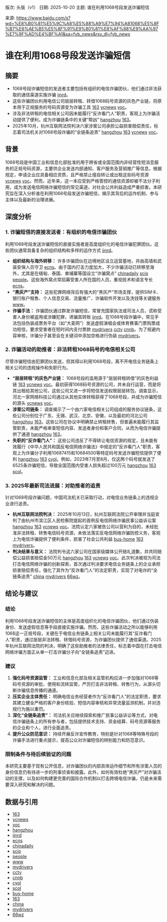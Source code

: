 版次: 头版（v1）
日期: 2025-10-20
主题: 谁在利用1068号段发送诈骗短信

来源: https://www.baidu.com/s?wd=%E8%B0%81%E5%9C%A8%E5%88%A9%E7%94%A81068%E5%8F%B7%E6%AE%B5%E5%8F%91%E9%80%81%E8%AF%88%E9%AA%97%E7%9F%AD%E4%BF%A1&sa=fyb_news&rsv_dl=fyb_news

# 谁在利用1068号段发送诈骗短信

## 摘要
*   1068号段诈骗短信的发送者主要包括有组织的电信诈骗团伙，他们通过非法获取的通信渠道实施诈骗 [ijnrd](https://vertexaisearch.cloud.google.com/grounding-api-redirect/AUZIYQFzPGg5IraAaP_TXTmp_KJH1oArPAcHJXYaPuPiK3L6cGQFxlSc0O_GunMrpScDDHJLmwWGiAJXYM0IuizqY8k5OMQEXLCfxGPxQ5HlKH3Bo7fU0W4AeUrIK0Z_ttyDduImbeT2)。
*   这些诈骗团伙利用电信公司层层转租、转借1068码号资源的灰色产业链，将原本用于正规服务的号码资源变为诈骗工具 [163](https://vertexaisearch.cloud.google.com/grounding-api-redirect/AUZIYQHlos89gEAwOuXsxRK7YxEyYeNgIvQ4ZsGFVhgz1SO5Q6lJMjY-XnBidGpyKeA3iEEoiEsHtrb5vPdF5Sy618Yi98n41bGl7RN0azcjYTwDj3kQC4wrvoj48vv54X3koEKpqyWbIeSl1JQa05wLr3s=) [ycnews](https://vertexaisearch.cloud.google.com/grounding-api-redirect/AUZIYQE3j-UvhMQ2PFQBojlOiKalzNNwe9FCBL7jxVUt4SV_MtsuNUi3i6sq57aSf6N12Df50cMw0HfKcsFiF453wpW8JYJZCiOCdtBzQkO-3QG0uFR8rB3qfE3y6dL469fFJ2N_0rBqOue4sp0HMU1TF8hE) [voc](https://vertexaisearch.cloud.google.com/grounding-api-redirect/AUZIYQFGtImcjOO3r8WptYasewkW6W6h_59F1L9xznZyNw18uRNu5oxdK0UVjIAmnCkvuFFtavJv6u2DkCNhOhf3T7DzacBMttrPD2RythmOfArCot5D1NoqsV-k4SpOaR_7PqnNkdYKcHuCPNlv5usv)。
*   涉及非法转租的电信相关公司因未能履行“反诈看门人”职责，客观上为诈骗活动提供了便利，成为诈骗链条中的关键“帮凶” [hangzhou](https://vertexaisearch.cloud.google.com/grounding-api-redirect/AUZIYQHeoIK0f6y9OPG0j_entF71kQZ1eJHoHN3Kpj4wLSSb8gZfeHfc3pLn4fMYmoHDi9qFjvsvX-tvRnQlNlEBxsVEAsBllf7zmTVFwwzh-Az8j9D0oAZM_Keo74fnow8RpHEAJgRGuKGIud27ee4yWGGULdksvTbmLIMWGOGCsNqBUWoqfGRoPlI=) [163](https://vertexaisearch.cloud.google.com/grounding-api-redirect/AUZIYQHlos89gEAwOuXsxRK7YxEyYeNgIvQ4ZsGFVhgz1SO5Q6lJMjY-XnBidGpyKeA3iEEoiEsHtrb5vPdF5Sy618Yi98n41bGl7RN0azcjYTwDj3kQC4wrvoj48vv54X3koEKpqyWbIeSl1JQa05wLr3s=)。
*   2025年10月，杭州互联网法院判决六家涉案公司承担公益损害赔偿责任，标志着司法机关对1068号段诈骗的“全链条追责” [hangzhou](https://vertexaisearch.cloud.google.com/grounding-api-redirect/AUZIYQHeoIK0f6y9OPG0j_entF71kQZ1eJHoHN3Kpj4wLSSb8gZfeHfc3pLn4fMYmoHDi9qFjvsvX-tvRnQlNlEBxsVEAsBllf7zmTVFwwzh-Az8j9D0oAZM_Keo74fnow8RpHEAJgRGuKGIud27ee4yWGGULdksvTbmLIMWGOGCsNqBUWoqfGRoPlI=) [163](https://vertexaisearch.cloud.google.com/grounding-api-redirect/AUZIYQHlos89gEAwOuXsxRK7YxEyYeNgIvQ4ZsGFVhgz1SO5Q6lJMjY-XnBidGpyKeA3iEEoiEsHtrb5vPdF5Sy618Yi98n41bGl7RN0azcjYTwDj3kQC4wrvoj48vv54X3koEKpqyWbIeSl1JQa05wLr3s=) [ycnews](https://vertexaisearch.cloud.google.com/grounding-api-redirect/AUZIYQE3j-UvhMQ2PFQBojlOiKalzNNwe9FCBL7jxVUt4SV_MtsuNUi3i6sq57aSf6N12Df50cMw0HfKcsFiF453wpW8JYJZCiOCdtBzQkO-3QG0uFR8rB3qfE3y6dL469fFJ2N_0rBqOue4sp0HMU1TF8hE) [voc](https://vertexaisearch.cloud.google.com/grounding-api-redirect/AUZIYQFGtImcjOO3r8WptYasewkW6W6h_59F1L9xznZyNw18uRNu5oxdK0UVjIAmnCkvuFFtavJv6u2DkCNhOhf3T7DzacBMttrPD2RythmOfArCot5D1NoqsV-k4SpOaR_7PqnNkdYKcHuCPNlv5usv)。

## 背景
1068号段是中国工业和信息化部批准的用于跨省或全国范围内非经营性短消息服务的正规号码资源，主要供企业发送内部通知、客户服务及营销推广等信息。根据规定，申请企业应具备相应资质，且严格禁止擅自转让或出租这些码号资源 [ycnews](https://vertexaisearch.cloud.google.com/grounding-api-redirect/AUZIYQE3j-UvhMQ2PFQBojlOiKalzNNwe9FCBL7jxVUt4SV_MtsuNUi3i6sq57aSf6N12Df50cMw0HfKcsFiF453wpW8JYJZCiOCdtBzQkO-3QG0uFR8rB3qfE3y6dL469fFJ2N_0rBqOue4sp0HMU1TF8hE) [voc](https://vertexaisearch.cloud.google.com/grounding-api-redirect/AUZIYQFGtImcjOO3r8WptYasewkW6W6h_59F1L9xznZyNw18uRNu5oxdK0UVjIAmnCkvuFFtavJv6u2DkCNhOhf3T7DzacBMttrPD2RythmOfArCot5D1NoqsV-k4SpOaR_7PqnNkdYKcHuCPNlv5usv)。然而，近年来，这一本应受到严格管控的通信资源却被不法分子利用，成为发送电信网络诈骗短信的常见渠道，对社会公共利益造成严重损害。本研究旨在深入分析谁在利用1068号段发送诈骗短信，揭示其背后的运作机制、参与主体以及最新的治理进展。

## 深度分析

### 1. 诈骗短信的直接发送者：有组织的电信诈骗团伙
利用1068号段发送诈骗短信的直接实施者是高度组织化的电信诈骗犯罪团伙。这些团伙通常具备复杂的组织结构和多样的运作方式 [ijnrd](https://vertexaisearch.cloud.google.com/grounding-api-redirect/AUZIYQFzPGg5IraAaP_TXTmp_KJH1oArPAcHJXYaPuPiK3L6cGQFxlSc0O_GunMrpScDDHJLmwWGiAJXYM0IuizqY8k5OMQEXLCfxGPxQ5HlKH3Bo7fU0W4AeUrIK0Z_ttyDduImbeT2)。
*   **组织结构与海外转移：** 许多诈骗团伙在边境地区设立运营基地，并由高墙和武装安保人员守卫 [ecns](https://vertexaisearch.cloud.google.com/grounding-api-redirect/AUZIYQHuSUyC7Vp688ZwxnsPyt09LLFYOKA2G8yaeTRRsZCrkzu9ByvCfH9N_IFfldyyFI6lv6qPGd-yYkrqwrgiWZPacG-Tg1NKBEyPD8IVeWIQPu9r2i9kQjQQ7utoooQSb9QFVd62ez69t2QpsTeS2aLrbXFBu2SpU_EDjQ==)。由于国内打击力度加大，不少诈骗活动已转移至海外，尤其是在缅甸、泰国、柬埔寨等国设立“诈骗窝点” [chinadaily](https://vertexaisearch.cloud.google.com/grounding-api-redirect/AUZIYQFKEx02DjWZFXndKv_2w1pRUtL5a288AJ2zol1bWlkmxEa0huq7I3KgeNn-1HnRGmYnl-pWfHEla8jaZKrar0-Yr9G9_1I-qN-r80_rGTEANI732yu0IUfe3_IL01DMiCa7ILgtv0ER52llkbMBeDQfDOnh_l1Px5yP-q37OU9g8V0qhQM=) [scio](https://vertexaisearch.cloud.google.com/grounding-api-redirect/AUZIYQHkR2uBvzzhVkI5Ql7cAjbH3sQsAEsRdHOfGSy2kDVU2Ht4-aGfCO7wO1PpR2Lo3YxqZ_Jv2SxVHQqb9UMpn1OR_Fczvx4wmM7yj64bN5eycx28e1YA-LH7g1r68vIrLMgWo6tnqdt0boVfUancDU868pT5dhtlmpDh2-uW5hmNn-I=) [people](https://vertexaisearch.cloud.google.com/grounding-api-redirect/AUZIYQHv6K6oC2hz25ZwTIi0Xqjw0Kc7DONwdJFCjbtOjdU43jgb8bS7fDhGF3-ypjAuQJiLd6EDeJd9zJKq9xtdWNGAXbK6rrB-FgSgh8N0-4Qk69eLsUbtPZGjV3VdBqFC5kU-4g-3lxDAvtUBu71kS1u7Iw==)。这些海外窝点常招募受害人所在国的人员，重视技术和语言专长 [ecns](https://vertexaisearch.cloud.google.com/grounding-api-redirect/AUZIYQHuSUyC7Vp688ZwxnsPyt09LLFYOKA2G8yaeTRRsZCrkzu9ByvCfH9N_IFfldyyFI6lv6qPGd-yYkrqwrgiWZPacG-Tg1NKBEyPD8IVeWIQPu9r2i9kQjQQ7utoooQSb9QFVd62ez69t2QpsTeS2aLrbXFBu2SpU_EDjQ==)。
*   **“黑灰产”支持：** 这些犯罪网络背后有强大的“黑灰产”市场支撑，提供SIM卡、银行账户租售、个人信息交易、流量推广、诈骗软件开发以及洗钱等关键服务 [www](https://vertexaisearch.cloud.google.com/grounding-api-redirect/AUZIYQGfQHg2Jm2YZqvWEsI7vXusnJrxmQ6Kd1LWuoDPAy3OOZR2gGB3fjNoWUdyfoK9PS31pPiHR5BLgfplooWkl8wW8lnjgVNT1-k_V7dqbl7T4p6JLrkkG6CkD99vbQ57Gi6GvNesN7Dp8HiHJSdlJC1YcAxA2KGbVXJvj_ii8gsWByyzeT9-SIfMe9xKwQ==)。
*   **诈骗手法：** 诈骗团伙通过群发诈骗短信，常冒充国家执法或司法人员，谎称受害人身份被盗用或涉嫌犯罪，诱骗其转账 [ijnrd](https://vertexaisearch.cloud.google.com/grounding-api-redirect/AUZIYQFzPGg5IraAaP_TXTmp_KJH1oArPAcHJXYaPuPiK3L6cGQFxlSc0O_GunMrpScDDHJLmwWGiAJXYM0IuizqY8k5OMQEXLCfxGPxQ5HlKH3Bo7fU0W4AeUrIK0Z_ttyDduImbeT2)。在1068号段诈骗中，常见手法包括伪装成票务平台（如“大麦网”）发送虚假演唱会或体育赛事门票购票成功短信，要求受害者在短时间内支付票款 [mydrivers](https://vertexaisearch.cloud.google.com/grounding-api-redirect/AUZIYQFhabOluzRcCDk8dg-FJBWJvs-67NfV-4UXZv15WkWKh687Ue7HThrdpuKlLTPqR8aln3fYK9xAIKXl0Slq1eInfoOyG9-oE1AMvQhjjJqYXUj_XhsK4FTF73pOVf8Wz2N3zVNT3tbJrQ==) [cctv](https://vertexaisearch.cloud.google.com/grounding-api-redirect/AUZIYQEeQk-JihWtvztXecOUgoECJObQoNTbT5Ird8txWWrcHfur1_u1xtps_g3Wnh2LCbXpNrm-YC1qAgLWtDhXNv3koSYGdyPeBSL93Le9ilu0M5Oi_8hu-lk0s-gur_U5_lFlkZBQo1KTfhe5TJ5f4Q7imnzPbC7B324SsFsvAcwz) [cnnb](https://vertexaisearch.cloud.google.com/grounding-api-redirect/AUZIYQEdfWr8s_8ub7keYZg8C5exzXNd-0n9HNIUcjLvITVRIYgxPlcqy5cujdu0XC5CZnuqucFpqUczIFTq3VX3rWll6m8yChoWPrWZSj8AKgF1sRhm1HaYF2lbcZUNKj73KKFSu6KIODzeE7Ks0qrKaS77BJwUBw==)。为了规避内容审核，诈骗分子甚至会在关键词中添加空格进行伪装 [mydrivers](https://vertexaisearch.cloud.google.com/grounding-api-redirect/AUZIYQFhabOluzRcCDk8dg-FJBWJvs-67NfV-4UXZv15WkWKh687Ue7HThrdpuKlLTPqR8aln3fYK9xAIKXl0Slq1eInfoOyG9-oE1AMvQhjjJqYXUj_XhsK4FTF73pOVf8Wz2N3zVNT3tbJrQ==)。

### 2. 诈骗活动的助推者：非法转租1068码号的电信相关公司
尽管诈骗短信由犯罪团伙发送，但其得以利用1068号段，离不开电信业务链条上相关公司的违规操作和失职行为。
*   **“层层转租”的灰色产业链：** 1068号段的滥用源于“层层转租转借”的灰色利益链 [163](https://vertexaisearch.cloud.google.com/grounding-api-redirect/AUZIYQHlos89gEAwOuXsxRK7YxEyYeNgIvQ4ZsGFVhgz1SO5Q6lJMjY-XnBidGpyKeA3iEEoiEsHtrb5vPdF5Sy618Yi98n41bGl7RN0azcjYTwDj3kQC4wrvoj48vv54X3koEKpqyWbIeSl1JQa05wLr3s=) [ycnews](https://vertexaisearch.cloud.google.com/grounding-api-redirect/AUZIYQE3j-UvhMQ2PFQBojlOiKalzNNwe9FCBL7jxVUt4SV_MtsuNUi3i6sq57aSf6N12Df50cMw0HfKcsFiF453wpW8JYJZCiOCdtBzQkO-3QG0uFR8rB3qfE3y6dL469fFJ2N_0rBqOue4sp0HMU1TF8hE) [voc](https://vertexaisearch.cloud.google.com/grounding-api-redirect/AUZIYQFGtImcjOO3r8WptYasewkW6W6h_59F1L9xznZyNw18uRNu5oxdK0UVjIAmnCkvuFFtavJv6u2DkCNhOhf3T7DzacBMttrPD2RythmOfArCot5D1NoqsV-k4SpOaR_7PqnNkdYKcHuCPNlv5usv)。最初获得1068码号资源的公司，并未自行运营，而是将其出租给其他公司，这些公司又进一步将短信发送权限层层转包。调查显示，河北一家网络科技公司通过从其他实体转租获得了1068号段，并成为诈骗短信的源头 [ycnews](https://vertexaisearch.cloud.google.com/grounding-api-redirect/AUZIYQE3j-UvhMQ2PFQBojlOiKalzNNwe9FCBL7jxVUt4SV_MtsuNUi3i6sq57aSf6N12Df50cMw0HfKcsFiF453wpW8JYJZCiOCdtBzQkO-3QG0uFR8rB3qfE3y6dL469fFJ2N_0rBqOue4sp0HMU1TF8hE) [voc](https://vertexaisearch.cloud.google.com/grounding-api-redirect/AUZIYQFGtImcjOO3r8WptYasewkW6W6h_59F1L9xznZyNw18uRNu5oxdK0UVjIAmnCkvuFFtavJv6u2DkCNhOhf3T7DzacBMttrPD2RythmOfArCot5D1NoqsV-k4SpOaR_7PqnNkdYKcHuCPNlv5usv)。
*   **涉案公司链条：** 调查揭示了一个由六家电信相关公司组成的服务协议链条，这些公司分别位于广东、无锡、武汉、北京、安徽，以及最初的河北公司 [hangzhou](https://vertexaisearch.cloud.google.com/grounding-api-redirect/AUZIYQHeoIK0f6y9OPG0j_entF71kQZ1eJHoHN3Kpj4wLSSb8gZfeHfc3pLn4fMYmoHDi9qFjvsvX-tvRnQlNlEBxsVEAsBllf7zmTVFwwzh-Az8j9D0oAZM_Keo74fnow8RpHEAJgRGuKGIud27ee4yWGGULdksvTbmLIMWGOGCsNqBUWoqfGRoPlI=) [163](https://vertexaisearch.cloud.google.com/grounding-api-redirect/AUZIYQHlos89gEAwOuXsxRK7YxEyYeNgIvQ4ZsGFVhgz1SO5Q6lJMjY-XnBidGpyKeA3iEEoiEsHtrb5vPdF5Sy618Yi98n41bGl7RN0azcjYTwDj3kQC4wrvoj48vv54X3koEKpqyWbIeSl1JQa05wLr3s=)。这些公司在协议中明确禁止转租转售，但普遍未能履行其监管职责，未能严格审查短信内容、发送者身份和客户合同，从而为电信诈骗提供了通道 [hangzhou](https://vertexaisearch.cloud.google.com/grounding-api-redirect/AUZIYQHeoIK0f6y9OPG0j_entF71kQZ1eJHoHN3Kpj4wLSSb8gZfeHfc3pLn4fMYmoHDi9qFjvsvX-tvRnQlNlEBxsVEAsBllf7zmTVFwwzh-Az8j9D0oAZM_Keo74fnow8RpHEAJgRGuKGIud27ee4yWGGULdksvTbmLIMWGOGCsNqBUWoqfGRoPlI=) [163](https://vertexaisearch.cloud.google.com/grounding-api-redirect/AUZIYQHlos89gEAwOuXsxRK7YxEyYeNgIvQ4ZsGFVhgz1SO5Q6lJMjY-XnBidGpyKeA3iEEoiEsHtrb5vPdF5Sy618Yi98n41bGl7RN0azcjYTwDj3kQC4wrvoj48vv54X3koEKpqyWbIeSl1JQa05wLr3s=)。
*   **失职的“反诈看门人”：** 这些公司违反了不得转让电信资源的规定，且未能有效履行《中华人民共和国反电信网络诈骗法》中规定的“反诈看门人”职责，客观上为诈骗分子利用10687415和10684500等特定码号发送诈骗短信提供了便利 [hangzhou](https://vertexaisearch.cloud.google.com/grounding-api-redirect/AUZIYQHeoIK0f6y9OPG0j_entF71kQZ1eJHoHN3Kpj4wLSSb8gZfeHfc3pLn4fMYmoHDi9qFjvsvX-tvRnQlNlEBxsVEAsBllf7zmTVFwwzh-Az8j9D0oAZM_Keo74fnow8RpHEAJgRGuKGIud27ee4yWGGULdksvTbmLIMWGOGCsNqBUWoqfGRoPlI=) [163](https://vertexaisearch.cloud.google.com/grounding-api-redirect/AUZIYQHlos89gEAwOuXsxRK7YxEyYeNgIvQ4ZsGFVhgz1SO5Q6lJMjY-XnBidGpyKeA3iEEoiEsHtrb5vPdF5Sy618Yi98n41bGl7RN0azcjYTwDj3kQC4wrvoj48vv54X3koEKpqyWbIeSl1JQa05wLr3s=) [cyol](https://vertexaisearch.cloud.google.com/grounding-api-redirect/AUZIYQHWHwpTF32jcclcjQAwn0so94Q0e66JMQT3kpgLKGcRCyi3uL2vukrnmdlgK_0Qgzyr3b47g1Y1aGlMURVgC9prxOH8grSNKhsAeYwA2YPP-MBmDN0ZD5fjctIxyQvLEYob5bZR_jhCnlpgNTcPKX5GVqOz5_70F8q0S-8=)。例如，2023年7月至8月，仅这两个码号就发送了6525条诈骗短信，导致全国范围内受害人损失超过100万元 [hangzhou](https://vertexaisearch.cloud.google.com/grounding-api-redirect/AUZIYQHeoIK0f6y9OPG0j_entF71kQZ1eJHoHN3Kpj4wLSSb8gZfeHfc3pLn4fMYmoHDi9qFjvsvX-tvRnQlNlEBxsVEAsBllf7zmTVFwwzh-Az8j9D0oAZM_Keo74fnow8RpHEAJgRGuKGIud27ee4yWGGULdksvTbmLIMWGOGCsNqBUWoqfGRoPlI=) [163](https://vertexaisearch.cloud.google.com/grounding-api-redirect/AUZIYQHlos89gEAwOuXsxRK7YxEyYeNgIvQ4ZsGFVhgz1SO5Q6lJMjY-XnBidGpyKeA3iEEoiEsHtrb5vPdF5Sy618Yi98n41bGl7RN0azcjYTwDj3kQC4wrvoj48vv54X3koEKpqyWbIeSl1JQa05wLr3s=) [scol](https://vertexaisearch.cloud.google.com/grounding-api-redirect/AUZIYQEZTlGVhLTkZWhSv-eH90PQssIfCLEi-J4Y1qBEpaYOpRJuFuu2P54HLBBmwDBE1KeZXKGe-2A4OW_MzYnATnJt2bSY5vwsZ-DAXSlES2ExhvJ801ubIK2f5zJkg9BxJIg=)。

### 3. 2025年最新司法进展：对助推者的追责
针对1068号段诈骗问题，中国司法机关已采取行动，对电信业务链条上的违规企业进行追责。
*   **杭州互联网法院判决：** 2025年10月13日，杭州互联网法院公开审理并当庭宣判了由杭州市滨江区人民检察院提起的首例反电信网络诈骗民事公益诉讼案 [hangzhou](https://vertexaisearch.cloud.google.com/grounding-api-redirect/AUZIYQHeoIK0f6y9OPG0j_entF71kQZ1eJHoHN3Kpj4wLSSb8gZfeHfc3pLn4fMYmoHDi9qFjvsvX-tvRnQlNlEBxsVEAsBllf7zmTVFwwzh-Az8j9D0oAZM_Keo74fnow8RpHEAJgRGuKGIud27ee4yWGGULdksvTbmLIMWGOGCsNqBUWoqfGRoPlI=) [163](https://vertexaisearch.cloud.google.com/grounding-api-redirect/AUZIYQHlos89gEAwOuXsxRK7YxEyYeNgIvQ4ZsGFVhgz1SO5Q6lJMjY-XnBidGpyKeA3iEEoiEsHtrb5vPdF5Sy618Yi98n41bGl7RN0azcjYTwDj3kQC4wrvoj48vv54X3koEKpqyWbIeSl1JQa05wLr3s=) [ycnews](https://vertexaisearch.cloud.google.com/grounding-api-redirect/AUZIYQE3j-UvhMQ2PFQBojlOiKalzNNwe9FCBL7jxVUt4SV_MtsuNUi3i6sq57aSf6N12Df50cMw0HfKcsFiF453wpW8JYJZCiOCdtBzQkO-3QG0uFR8rB3qfE3y6dL469fFJ2N_0rBqOue4sp0HMU1TF8hE) [voc](https://vertexaisearch.cloud.google.com/grounding-api-redirect/AUZIYQFGtImcjOO3r8WptYasewkW6W6h_59F1L9xznZyNw18uRNu5oxdK0UVjIAmnCkvuFFtavJv6u2DkCNhOhf3T7DzacBMttrPD2RythmOfArCot5D1NoqsV-k4SpOaR_7PqnNkdYKcHuCPNlv5usv)。法院认定六家被告公司以营利为目的，未经批准非法转租、转售电信码号资源，未依法落实反电信网络诈骗防控义务，客观上为电信诈骗提供了便利条件，损害了社会公共利益 [bus-home](https://vertexaisearch.cloud.google.com/grounding-api-redirect/AUZIYQEopaBfECWMZ3GrB-HTO9cUQwMFbVypNjkpqcK2hp9wB34ssi7D6eJdjfAosXZBooGqG_up7L6Z-AUl3Z3u8cAHi-xUB71MlKzIsEp4SvQrAAuxsMNSxDP0M18519X1uw==) [163](https://vertexaisearch.cloud.google.com/grounding-api-redirect/AUZIYQH2QqYxnm8ObaNz3-0grKKYO0crclR-O36HZP1jp9Jns1i_1xEHPuG2zwTB60_hYyr_5plSIBgNsUxdFfVsaPkm-5gWCQqulYSfo0KSikljeVTwrUMd8LpJHcIg-ub8xTu1wVT9gMeQvTiF6f2iSuI=) [mydrivers](https://vertexaisearch.cloud.google.com/grounding-api-redirect/AUZIYQFhabOluzRcCDk8dg-FJBWJvs-67NfV-4UXZv15WkWKh687Ue7HThrdpuKlLTPqR8aln3fYK9xAIKXl0Slq1eInfoOyG9-oE1AMvQhjjJqYXUj_XhsK4FTF73pOVf8Wz2N3zVNT3tbJrQ==)。
*   **判决结果与意义：** 法院判令这六家公司在国家级媒体公开赔礼道歉，并共同赔偿公益损害赔偿金50万元 [hangzhou](https://vertexaisearch.cloud.google.com/grounding-api-redirect/AUZIYQHeoIK0f6y9OPG0j_entF71kQZ1eJHoHN3Kpj4wLSSb8gZfeHfc3pLn4fMYmoHDi9qFjvsvX-tvRnQlNlEBxsVEAsBllf7zmTVFwwzh-Az8j9D0oAZM_Keo74fnow8RpHEAJgRGuKGIud27ee4yWGGULdksvTbmLIMWGOGCsNqBUWoqfGRoPlI=) [163](https://vertexaisearch.cloud.google.com/grounding-api-redirect/AUZIYQHlos89gEAwOuXsxRK7YxEyYeNgIvQ4ZsGFVhgz1SO5Q6lJMjY-XnBidGpyKeA3iEEoiEsHtrb5vPdF5Sy618Yi98n41bGl7RN0azcjYTwDj3kQC4wrvoj48vv54X3koEKpqyWbIeSl1JQa05wLr3s=) [ycnews](https://vertexaisearch.cloud.google.com/grounding-api-redirect/AUZIYQE3j-UvhMQ2PFQBojlOiKalzNNwe9FCBL7jxVUt4SV_MtsuNUi3i6sq57aSf6N12Df50cMw0HfKcsFiF453wpW8JYJZCiOCdtBzQkO-3QG0uFR8rB3qfE3y6dL469fFJ2N_0rBqOue4sp0HMU1TF8hE) [voc](https://vertexaisearch.cloud.google.com/grounding-api-redirect/AUZIYQFGtImcjOO3r8WptYasewkW6W6h_59F1L9xznZyNw18uRNu5oxdK0UVjIAmnCkvuFFtavJv6u2DkCNhOhf3T7DzacBMttrPD2RythmOfArCot5D1NoqsV-k4SpOaR_7PqnNkdYKcHuCPNlv5usv)。此次判决被视为司法打击电信网络诈骗的创新探索，首次通过判决要求电信业务链条上的企业承担损害赔偿责任，强化了其作为“反诈看门人”的法定职责，实现了对电诈的“全链条追责” [china](https://vertexaisearch.cloud.google.com/grounding-api-redirect/AUZIYQGPFslqMJxNyjmyWK-GBr_7kYHAkek6sZD9Bdc94lSV0SBz62lb1QjSCZhth4FgKzbXxBKQEqv8WZSBsQk3PDxRWIL6Hten1YFDwWjwtQbz-TaLx_FH0U4ymIDFjF8uXuyU5wTrOAgW5Y_GrGOxPg2EIMx6yKQyi8tP) [mydrivers](https://vertexaisearch.cloud.google.com/grounding-api-redirect/AUZIYQEx1w4LKnAsszSpZ6D0892uK9-yqlSKR-cYw8qNM1WsDh9jdFJBnQj40FteCsGECnUiO4JFGj-5YIisU-ZUPEy7YF3FLl6_7Jb1IDxfios_I9Ikr6pyZiT-yDxVx2t0r_qVqkWTGLFxxA==) [66wz](https://vertexaisearch.cloud.google.com/grounding-api-redirect/AUZIYQEPC_WJjap52qRwBgDjhMI1GC5BOtEhxWdEvhhThkvCqTfCLWURKYVjpySFbLwT1xBeW3qkI8KhLOc_h-UeQNwX0V6b-88kaXiaC7Z5O-AMMHfCskqIftF57wH5626MR28sD2R-agDwJF4B7bctjGoiPkW7NMM=)。

## 结论与建议

### 结论
利用1068号段发送诈骗短信的主体是高度组织化的电信诈骗团伙，他们通过伪装身份、发送虚假信息等手段直接实施诈骗。然而，这些诈骗活动之所以能够利用1068这一正规号段，关键在于电信业务链条上相关公司未能履行其“反诈看门人”职责，通过层层非法转租、转借码号资源，为诈骗团伙提供了通信渠道。2025年杭州互联网法院的判决，明确了这些助推者的法律责任，标志着中国在打击电信网络诈骗方面正从单一打击诈骗分子向“全链条追责”迈进。

### 建议
1.  **强化码号资源监管：** 工业和信息化部及相关监管机构应进一步加强对1068等码号资源的审批、使用和流转监管，严厉打击非法转租、转售行为，从源头切断诈骗信息传播的通道。
2.  **压实企业主体责任：** 明确电信业务经营者作为“反诈看门人”的法定职责，要求其建立健全严格的客户身份核验、短信内容审核和异常流量监测机制，并对违规行为施以重罚。
3.  **深化“全链条追责”：** 司法机关应继续探索和推广民事公益诉讼等方式，对电信诈骗链条上的所有参与者，包括提供技术支持、资金结算、码号资源等服务的企业和个人，进行全面追责。
4.  **提升公众防范意识：** 持续开展反诈宣传教育，特别是针对1068等特殊号段的诈骗手法进行重点提示，提高公众对诈骗短信的辨别能力和防范意识。

### 限制条件与待后续验证的问题
本研究主要基于现有公开信息，对诈骗团伙的内部具体运作细节和所有涉案人员的身份信息仍有待进一步的刑事侦查和披露。此外，如何有效杜绝“黑灰产”对诈骗活动的支撑，以及如何构建更完善的国际合作机制以打击跨境电信诈骗，仍是未来需要深入研究和解决的问题。

## 数据与引用
*   [163](https://vertexaisearch.cloud.google.com/grounding-api-redirect/AUZIYQHlos89gEAwOuXsxRK7YxEyYeNgIvQ4ZsGFVhgz1SO5Q6lJMjY-XnBidGpyKeA3iEEoiEsHtrb5vPdF5Sy618Yi98n41bGl7RN0azcjYTwDj3kQC4wrvoj48vv54X3koEKpqyWbIeSl1JQa05wLr3s=)
*   [ycnews](https://vertexaisearch.cloud.google.com/grounding-api-redirect/AUZIYQE3j-UvhMQ2PFQBojlOiKalzNNwe9FCBL7jxVUt4SV_MtsuNUi3i6sq57aSf6N12Df50cMw0HfKcsFiF453wpW8JYJZCiOCdtBzQkO-3QG0uFR8rB3qfE3y6dL469fFJ2N_0rBqOue4sp0HMU1TF8hE)
*   [voc](https://vertexaisearch.cloud.google.com/grounding-api-redirect/AUZIYQFGtImcjOO3r8WptYasewkW6W6h_59F1L9xznZyNw18uRNu5oxdK0UVjIAmnCkvuFFtavJv6u2DkCNhOhf3T7DzacBMttrPD2RythmOfArCot5D1NoqsV-k4SpOaR_7PqnNkdYKcHuCPNlv5usv)
*   [hangzhou](https://vertexaisearch.cloud.google.com/grounding-api-redirect/AUZIYQHeoIK0f6y9OPG0j_entF71kQZ1eJHoHN3Kpj4wLSSb8gZfeHfc3pLn4fMYmoHDi9qFjvsvX-tvRnQlNlEBxsVEAsBllf7zmTVFwwzh-Az8j9D0oAZM_Keo74fnow8RpHEAJgRGuKGIud27ee4yWGGULdksvTbmLIMWGOGCsNqBUWoqfGRoPlI=)
*   [ijnrd](https://vertexaisearch.cloud.google.com/grounding-api-redirect/AUZIYQFzPGg5IraAaP_TXTmp_KJH1oArPAcHJXYaPuPiK3L6cGQFxlSc0O_GunMrpScDDHJLmwWGiAJXYM0IuizqY8k5OMQEXLCfxGPxQ5HlKH3Bo7fU0W4AeUrIK0Z_ttyDduImbeT2)
*   [ecns](https://vertexaisearch.cloud.google.com/grounding-api-redirect/AUZIYQHuSUyC7Vp688ZwxnsPyt09LLFYOKA2G8yaeTRRsZCrkzu9ByvCfH9N_IFfldyyFI6lv6qPGd-yYkrqwrgiWZPacG-Tg1NKBEyPD8IVeWIQPu9r2i9kQjQQ7utoooQSb9QFVd62ez69t2QpsTeS2aLrbXFBu2SpU_EDjQ==)
*   [chinadaily](https://vertexaisearch.cloud.google.com/grounding-api-redirect/AUZIYQFKEx02DjWZFXndKv_2w1pRUtL5a288AJ2zol1bWlkmxEa0huq7I3KgeNn-1HnRGmYnl-pWfHEla8jaZKrar0-Yr9G9_1I-qN-r80_rGTEANI732yu0IUfe3_IL01DMiCa7ILgtv0ER52llkbMBeDQfDOnh_l1Px5yP-q37OU9g8V0qhQM=)
*   [scio](https://vertexaisearch.cloud.google.com/grounding-api-redirect/AUZIYQHkR2uBvzzhVkI5Ql7cAjbH3sQsAEsRdHOfGSy2kDVU2Ht4-aGfCO7wO1PpR2Lo3YxqZ_Jv2SxVHQqb9UMpn1OR_Fczvx4wmM7yj64bN5eycx28e1YA-LH7g1r68vIrLMgWo6tnqdt0boVfUancDU868pT5dhtlmpDh2-uW5hmNn-I=)
*   [people](https://vertexaisearch.cloud.google.com/grounding-api-redirect/AUZIYQHv6K6oC2hz25ZwTIi0Xqjw0Kc7DONwdJFCjbtOjdU43jgb8bS7fDhGF3-ypjAuQJiLd6EDeJd9zJKq9xtdWNGAXbK6rrB-FgSgh8N0-4Qk69eLsUbtPZGjV3VdBqFC5kU-4g-3lxDAvtUBu71kS1u7Iw==)
*   [www](https://vertexaisearch.cloud.google.com/grounding-api-redirect/AUZIYQGfQHg2Jm2YZqvWEsI7vXusnJrxmQ6Kd1LWuoDPAy3OOZR2gGB3fjNoWUdyfoK9PS31pPiHR5BLgfplooWkl8wW8lnjgVNT1-k_V7dqbl7T4p6JLrkkG6CkD99vbQ57Gi6GvNesN7Dp8HiHJSdlJC1YcAxA2KGbVXJvj_ii8gsWByyzeT9-SIfMe9xKwQ==)
*   [mydrivers](https://vertexaisearch.cloud.google.com/grounding-api-redirect/AUZIYQFhabOluzRcCDk8dg-FJBWJvs-67NfV-4UXZv15WkWKh687Ue7HThrdpuKlLTPqR8aln3fYK9xAIKXl0Slq1eInfoOyG9-oE1AMvQhjjJqYXUj_XhsK4FTF73pOVf8Wz2N3zVNT3tbJrQ==)
*   [cctv](https://vertexaisearch.cloud.google.com/grounding-api-redirect/AUZIYQEeQk-JihWtvztXecOUgoECJObQoNTbT5Ird8txWWrcHfur1_u1xtps_g3Wnh2LCbXpNrm-YC1qAgLWtDhXNv3koSYGdyPeBSL93Le9ilu0M5Oi_8hu-lk0s-gur_U5_lFlkZBQo1KTfhe5TJ5f4Q7imnzPbC7B324SsFsvAcwz)
*   [cnnb](https://vertexaisearch.cloud.google.com/grounding-api-redirect/AUZIYQEdfWr8s_8ub7keYZg8C5exzXNd-0n9HNIUcjLvITVRIYgxPlcqy5cujdu0XC5CZnuqucFpqUczIFTq3VX3rWll6m8yChoWPrWZSj8AKgF1sRhm1HaYF2lbcZUNKj73KKFSu6KIODzeE7Ks0qrKaS77BJwUBw==)
*   [cyol](https://vertexaisearch.cloud.google.com/grounding-api-redirect/AUZIYQHWHwpTF32jcclcjQAwn0so94Q0e66JMQT3kpgLKGcRCyi3uL2vukrnmdlgK_0Qgzyr3b47g1Y1aGlMURVgC9prxOH8grSNKhsAeYwA2YPP-MBmDN0ZD5fjctIxyQvLEYob5bZR_jhCnlpgNTcPKX5GVqOz5_70F8q0S-8=)
*   [scol](https://vertexaisearch.cloud.google.com/grounding-api-redirect/AUZIYQEZTlGVhLTkZWhSv-eH90PQssIfCLEi-J4Y1qBEpaYOpRJuFuu2P54HLBBmwDBE1KeZXKGe-2A4OW_MzYnATnJt2bSY5vwsZ-DAXSlES2ExhvJ801ubIK2f5zJkg9BxJIg=)
*   [bus-home](https://vertexaisearch.cloud.google.com/grounding-api-redirect/AUZIYQEopaBfECWMZ3GrB-HTO9cUQwMFbVypNjkpqcK2hp9wB34ssi7D6eJdjfAosXZBooGqG_up7L6Z-AUl3Z3u8cAHi-xUB71MlKzIsEp4SvQrAAuxsMNSxDP0M18519X1uw==)
*   [163](https://vertexaisearch.cloud.google.com/grounding-api-redirect/AUZIYQH2QqYxnm8ObaNz3-0grKKYO0crclR-O36HZP1jp9Jns1i_1xEHPuG2zwTB60_hYyr_5plSIBgNsUxdFfVsaPkm-5gWCQqulYSfo0KSikljeVTwrUMd8LpJHcIg-ub8xTu1wVT9gMeQvTiF6f2iSuI=)
*   [china](https://vertexaisearch.cloud.google.com/grounding-api-redirect/AUZIYQGPFslqMJxNyjmyWK-GBr_7kYHAkek6sZD9Bdc94lSV0SBz62lb1QjSCZhth4FgKzbXxBKQEqv8WZSBsQk3PDxRWIL6Hten1YFDwWjwtQbz-TaLx_FH0U4ymIDFjF8uXuyU5wTrOAgW5Y_GrGOxPg2EIMx6yKQyi8tP)
*   [mydrivers](https://vertexaisearch.cloud.google.com/grounding-api-redirect/AUZIYQEx1w4LKnAsszSpZ6D0892uK9-yqlSKR-cYw8qNM1WsDh9jdFJBnQj40FteCsGECnUiO4JFGj-5YIisU-ZUPEy7YF3FLl6_7Jb1IDxfios_I9Ikr6pyZiT-yDxVx2t0r_qVqkWTGLFxxA==)
*   [66wz](https://vertexaisearch.cloud.google.com/grounding-api-redirect/AUZIYQEPC_WJjap52qRwBgDjhMI1GC5BOtEhxWdEvhhThkvCqTfCLWURKYVjpySFbLwT1xBeW3qkI8KhLOc_h-UeQNwX0V6b-88kaXiaC7Z5O-AMMHfCskqIftF57wH5626MR28sD2R-agDwJF4B7bctjGoiPkW7NMM=)